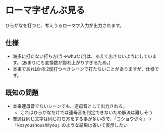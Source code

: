 # ローマ字ぜんぶ見る
ひらがなを打つと、考えうるローマ字入力が出力されます。
## 仕様
- 滅多に打たない打ち方(う→whuなど)は、あえて出さないようにしています。(あまりにも変換数が膨れ上がりすぎるため。)
- 本来であればnを2度打つべきシーンで打たないことがありますが、仕様です。
## 既知の問題
- 本来連母音でないシーンでも、連母音として出力される。
  - これはひらがなだけでは連母音を判定できないため解決は難しそう
- 普通は同じ文字は同じ打ち方をする事が多いので、「コショウ少々」→「kosyoushoushilyou」のような結果は省いて表示したい
